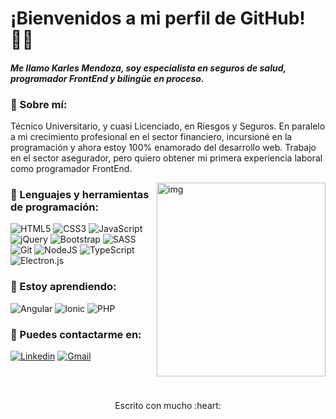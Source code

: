 # ¡Bienvenidos a mi perfil de GitHub! :man_technologist:

#### *Me llamo Karles Mendoza, soy especialista en seguros de salud, programador FrontEnd y bilingüe en proceso.*

### :rocket: Sobre mí:

Técnico Universitario, y cuasi Licenciado, en Riesgos y Seguros. En paralelo a mi crecimiento profesional en el sector financiero, incursioné en la programación y ahora estoy 100% enamorado del desarrollo web. Trabajo en el sector asegurador, pero quiero obtener mi primera experiencia laboral como programador FrontEnd.

<img align="right" alt="img" src="https://i.pinimg.com/originals/e6/88/f5/e688f54207c41e3fa10c9f1897ae9ee1.gif" width="270" height="310px"/>

### :rocket: Lenguajes y herramientas de programación:

![HTML5](https://img.shields.io/badge/html5-%23E34F26.svg?style=for-the-badge&logo=html5&logoColor=white)
![CSS3](https://img.shields.io/badge/css3-%231572B6.svg?style=for-the-badge&logo=css3&logoColor=white)
![JavaScript](https://img.shields.io/badge/javascript-%23323330.svg?style=for-the-badge&logo=javascript&logoColor=%23F7DF1E)
![jQuery](https://img.shields.io/badge/jquery-%230769AD.svg?style=for-the-badge&logo=jquery&logoColor=white)
![Bootstrap](https://img.shields.io/badge/bootstrap-%23563D7C.svg?style=for-the-badge&logo=bootstrap&logoColor=white)
![SASS](https://img.shields.io/badge/SASS-hotpink.svg?style=for-the-badge&logo=SASS&logoColor=white)
![Git](https://img.shields.io/badge/git-%23F05033.svg?style=for-the-badge&logo=git&logoColor=white)
![NodeJS](https://img.shields.io/badge/node.js-6DA55F?style=for-the-badge&logo=node.js&logoColor=white)
![TypeScript](https://img.shields.io/badge/typescript-%23007ACC.svg?style=for-the-badge&logo=typescript&logoColor=white)
![Electron.js](https://img.shields.io/badge/Electron-191970?style=for-the-badge&logo=Electron&logoColor=white)

### :rocket: Estoy aprendiendo:

![Angular](https://img.shields.io/badge/angular-%23DD0031.svg?style=for-the-badge&logo=angular&logoColor=white)
![Ionic](https://img.shields.io/badge/-Ionic-007ACC?style=for-the-badge&logo=Ionic&logoColor=white)
![PHP](https://img.shields.io/badge/php-%23777BB4.svg?style=for-the-badge&logo=php&logoColor=white)

### :rocket: Puedes contactarme en:

[![Linkedin](https://img.shields.io/badge/-KarlesMendoza-blue?style=for-the-badge&logo=Linkedin&logoColor=white)](https://www.linkedin.com/in/mkarles24/)
[![Gmail](https://img.shields.io/badge/-mkarles24@gmail.com-c14438?style=for-the-badge&logo=Gmail&logoColor=white&link=mkarles@gmail.com)](mailto:mkarles24@gmail.com)

<br/>
<br/>
<p align='center'>Escrito con mucho :heart: </p>
